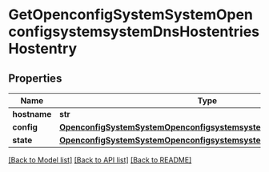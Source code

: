 # GetOpenconfigSystemSystemOpenconfigsystemsystemDnsHostentriesHostentry

## Properties
Name | Type | Description | Notes
------------ | ------------- | ------------- | -------------
**hostname** | **str** |  | 
**config** | [**OpenconfigSystemSystemOpenconfigsystemsystemDnsHostentriesConfig**](OpenconfigSystemSystemOpenconfigsystemsystemDnsHostentriesConfig.md) |  | [optional] 
**state** | [**OpenconfigSystemSystemOpenconfigsystemsystemDnsHostentriesConfig**](OpenconfigSystemSystemOpenconfigsystemsystemDnsHostentriesConfig.md) |  | [optional] 

[[Back to Model list]](../README.md#documentation-for-models) [[Back to API list]](../README.md#documentation-for-api-endpoints) [[Back to README]](../README.md)


